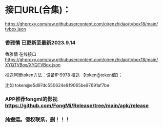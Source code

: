 # 接口URL(合集)：

https://ghproxy.com/raw.githubusercontent.com/qirenzhidao/tvbox18/main/tvbox.json

### 香雅情 已更新至最新2023.9.14
香雅情 在线接口 https://ghproxy.com/raw.githubusercontent.com/qirenzhidao/tvbox18/main/XYQTVBox/XYQTVBox.json

推送阿里token方法：设备IP:9978	推送 【token@token值】；

比如 token@e5d97dc550624e819065be97691af7be

### APP推荐fongmi的影视 https://github.com/FongMi/Release/tree/main/apk/release

### 纯搬运。侵权联系，删！！！
